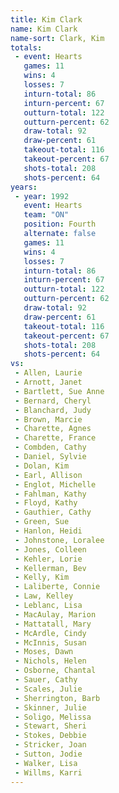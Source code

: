 ```yaml
---
title: Kim Clark
name: Kim Clark
name-sort: Clark, Kim
totals:
 - event: Hearts
   games: 11
   wins: 4
   losses: 7
   inturn-total: 86
   inturn-percent: 67
   outturn-total: 122
   outturn-percent: 62
   draw-total: 92
   draw-percent: 61
   takeout-total: 116
   takeout-percent: 67
   shots-total: 208
   shots-percent: 64
years:
 - year: 1992
   event: Hearts
   team: "ON"
   position: Fourth
   alternate: false
   games: 11
   wins: 4
   losses: 7
   inturn-total: 86
   inturn-percent: 67
   outturn-total: 122
   outturn-percent: 62
   draw-total: 92
   draw-percent: 61
   takeout-total: 116
   takeout-percent: 67
   shots-total: 208
   shots-percent: 64
vs:
 - Allen, Laurie
 - Arnott, Janet
 - Bartlett, Sue Anne
 - Bernard, Cheryl
 - Blanchard, Judy
 - Brown, Marcie
 - Charette, Agnes
 - Charette, France
 - Combden, Cathy
 - Daniel, Sylvie
 - Dolan, Kim
 - Earl, Allison
 - Englot, Michelle
 - Fahlman, Kathy
 - Floyd, Kathy
 - Gauthier, Cathy
 - Green, Sue
 - Hanlon, Heidi
 - Johnstone, Loralee
 - Jones, Colleen
 - Kehler, Lorie
 - Kellerman, Bev
 - Kelly, Kim
 - Laliberte, Connie
 - Law, Kelley
 - Leblanc, Lisa
 - MacAulay, Marion
 - Mattatall, Mary
 - McArdle, Cindy
 - McInnis, Susan
 - Moses, Dawn
 - Nichols, Helen
 - Osborne, Chantal
 - Sauer, Cathy
 - Scales, Julie
 - Sherrington, Barb
 - Skinner, Julie
 - Soligo, Melissa
 - Stewart, Sheri
 - Stokes, Debbie
 - Stricker, Joan
 - Sutton, Jodie
 - Walker, Lisa
 - Willms, Karri
---
```

